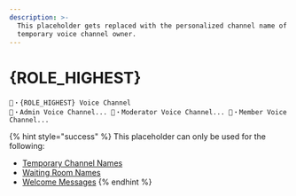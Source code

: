 ```yaml
---
description: >-
  This placeholder gets replaced with the personalized channel name of the
  temporary voice channel owner.
---
```


# {ROLE\_HIGHEST}

```
🐨・{ROLE_HIGHEST} Voice Channel
🐨・Admin Voice Channel... 🐨・Moderator Voice Channel... 🐨・Member Voice Channel...
```

{% hint style="success" %}
This placeholder can only be used for the following:

* [Temporary Channel Names](../creator/overview/name.md)
* [Waiting Room Names](../creator/customization/waiting-room-name.md)
* [Welcome Messages](../creator/customization/welcome-message.md)
{% endhint %}
